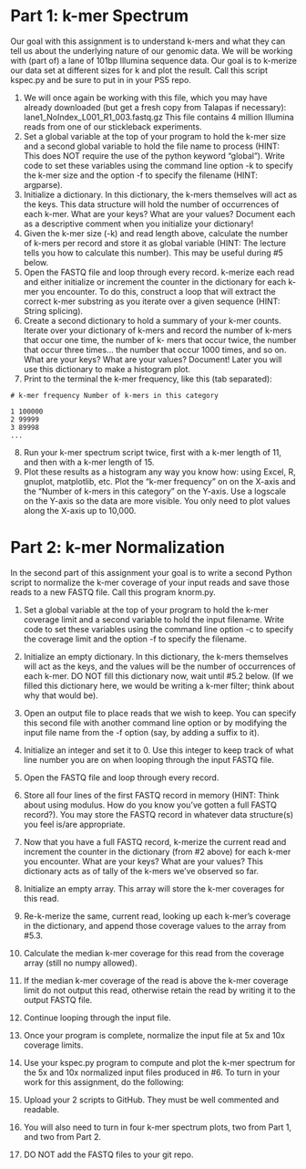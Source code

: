 # Part 1: k-mer Spectrum
Our goal with this assignment is to understand k-mers and what they can tell us about the underlying nature of our genomic data. We will be working with (part of) a lane of 101bp Illumina sequence data. Our goal is to k-merize our data set at different sizes for k and plot the result. Call this script kspec.py and be sure to put in in your PS5 repo.
1. We will once again be working with this file, which you may have already downloaded (but get a fresh copy from Talapas if necessary):
  lane1_NoIndex_L001_R1_003.fastq.gz
This file contains 4 million Illumina reads from one of our stickleback experiments.
2. Set a global variable at the top of your program to hold the k-mer size and a second global variable to hold the file name to process (HINT: This does NOT require the use of the python keyword “global”). Write code to set these variables using the command line option -k to specify the k-mer size and the option -f to specify the filename (HINT: argparse).
3. Initialize a dictionary. In this dictionary, the k-mers themselves will act as the keys. This data structure will hold the number of occurrences of each k-mer. What are your keys? What are your values? Document each as a descriptive comment when you initialize your dictionary!
4. Given the k-mer size (-k) and read length above, calculate the number of k-mers per record and store it as global variable (HINT: The lecture tells you how to calculate this number). This may be useful during #5 below.
5. Open the FASTQ file and loop through every record. k-merize each read and either initialize or increment the counter in the dictionary for each k-mer you encounter. To do this, construct a loop that will extract the correct k-mer substring as you iterate over a given sequence (HINT: String splicing).
6. Create a second dictionary to hold a summary of your k-mer counts. Iterate over your dictionary of k-mers and record the number of k-mers that occur one time, the number of k- mers that occur twice, the number that occur three times... the number that occur 1000 times, and so on. What are your keys? What are your values? Document! Later you will use this dictionary to make a histogram plot.
7. Print to the terminal the k-mer frequency, like this (tab separated):
```
# k-mer frequency Number of k-mers in this category
 
1 100000 
2 99999 
3 89998 
...
```

8. Run your k-mer spectrum script twice, first with a k-mer length of 11, and then with a k-mer length of 15.
9. Plot these results as a histogram any way you know how: using Excel, R, gnuplot, matplotlib, etc. Plot the “k-mer frequency” on on the X-axis and the “Number of k-mers in this category” on the Y-axis. Use a logscale on the Y-axis so the data are more visible. You only need to plot values along the X-axis up to 10,000.

# Part 2: k-mer Normalization
In the second part of this assignment your goal is to write a second Python script to normalize the k-mer coverage of your input reads and save those reads to a new FASTQ file. Call this program knorm.py.
1. Set a global variable at the top of your program to hold the k-mer coverage limit and a second variable to hold the input filename. Write code to set these variables using the command line option -c to specify the coverage limit and the option -f to specify the filename.
2. Initialize an empty dictionary. In this dictionary, the k-mers themselves will act as the keys, and the values will be the number of occurrences of each k-mer. DO NOT fill this dictionary now, wait until #5.2 below. (If we filled this dictionary here, we would be writing a k-mer filter; think about why that would be).
3. Open an output file to place reads that we wish to keep. You can specify this second file with another command line option or by modifying the input file name from the -f option (say, by adding a suffix to it).
4. Initialize an integer and set it to 0. Use this integer to keep track of what line number you are on when looping through the input FASTQ file.
5. Open the FASTQ file and loop through every record.
1. Store all four lines of the first FASTQ record in memory (HINT: Think about using modulus. How do you know you’ve gotten a full FASTQ record?). You may store the FASTQ record in whatever data structure(s) you feel is/are appropriate.
2. Now that you have a full FASTQ record, k-merize the current read and increment the counter in the dictionary (from #2 above) for each k-mer you encounter. What are your keys? What are your values? This dictionary acts as of tally of the k-mers we’ve observed so far.
 
3. Initialize an empty array. This array will store the k-mer coverages for this read.
4. Re-k-merize the same, current read, looking up each k-mer’s coverage in the dictionary, and append those coverage values to the array from #5.3.
5. Calculate the median k-mer coverage for this read from the coverage array (still no numpy allowed).
6. If the median k-mer coverage of the read is above the k-mer coverage limit do not output this read, otherwise retain the read by writing it to the output FASTQ file.
7. Continue looping through the input file.
6. Once your program is complete, normalize the input file at 5x and 10x coverage limits.
7. Use your kspec.py program to compute and plot the k-mer spectrum for the 5x and 10x normalized input files produced in #6.
To turn in your work for this assignment, do the following:
1. Upload your 2 scripts to GitHub. They must be well commented and readable.
2. You will also need to turn in four k-mer spectrum plots, two from Part 1, and two from
Part 2.
3. DO NOT add the FASTQ files to your git repo.
